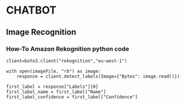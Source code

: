 # CHATBOT
## Image Recognition
### How-To Amazon Rekognition python code
	client=boto3.client("rekognition","eu-west-1")

	with open(imageFile, "rb") as image:
	    response = client.detect_labels(Image={"Bytes": image.read()})

	first_label = response["Labels"][0]
	first_label_name = first_label["Name"]
	first_label_confidence = first_label["Confidence"]
